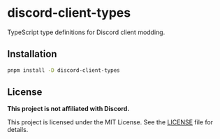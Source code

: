 # discord-client-types

TypeScript type definitions for Discord client modding.

## Installation

```sh
pnpm install -D discord-client-types
```

## License

**This project is not affiliated with Discord.**

This project is licensed under the MIT License. See the [LICENSE](./LICENSE) file for details.
